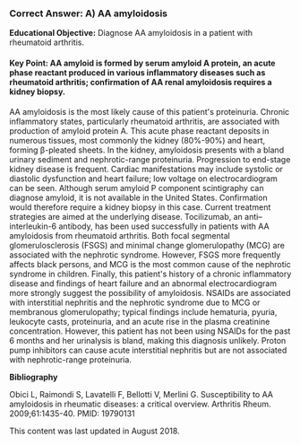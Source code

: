 
### Correct Answer: A) AA amyloidosis 

**Educational Objective:** Diagnose AA amyloidosis in a patient with rheumatoid arthritis.

#### **Key Point:** AA amyloid is formed by serum amyloid A protein, an acute phase reactant produced in various inflammatory diseases such as rheumatoid arthritis; confirmation of AA renal amyloidosis requires a kidney biopsy.

AA amyloidosis is the most likely cause of this patient's proteinuria. Chronic inflammatory states, particularly rheumatoid arthritis, are associated with production of amyloid protein A. This acute phase reactant deposits in numerous tissues, most commonly the kidney (80%-90%) and heart, forming β-pleated sheets. In the kidney, amyloidosis presents with a bland urinary sediment and nephrotic-range proteinuria. Progression to end-stage kidney disease is frequent. Cardiac manifestations may include systolic or diastolic dysfunction and heart failure; low voltage on electrocardiogram can be seen. Although serum amyloid P component scintigraphy can diagnose amyloid, it is not available in the United States. Confirmation would therefore require a kidney biopsy in this case. Current treatment strategies are aimed at the underlying disease. Tocilizumab, an anti–interleukin-6 antibody, has been used successfully in patients with AA amyloidosis from rheumatoid arthritis.
Both focal segmental glomerulosclerosis (FSGS) and minimal change glomerulopathy (MCG) are associated with the nephrotic syndrome. However, FSGS more frequently affects black persons, and MCG is the most common cause of the nephrotic syndrome in children. Finally, this patient's history of a chronic inflammatory disease and findings of heart failure and an abnormal electrocardiogram more strongly suggest the possibility of amyloidosis.
NSAIDs are associated with interstitial nephritis and the nephrotic syndrome due to MCG or membranous glomerulopathy; typical findings include hematuria, pyuria, leukocyte casts, proteinuria, and an acute rise in the plasma creatinine concentration. However, this patient has not been using NSAIDs for the past 6 months and her urinalysis is bland, making this diagnosis unlikely.
Proton pump inhibitors can cause acute interstitial nephritis but are not associated with nephrotic-range proteinuria.

**Bibliography**

Obici L, Raimondi S, Lavatelli F, Bellotti V, Merlini G. Susceptibility to AA amyloidosis in rheumatic diseases: a critical overview. Arthritis Rheum. 2009;61:1435-40. PMID: 19790131

This content was last updated in August 2018.